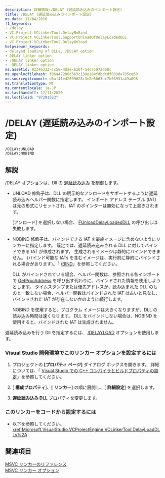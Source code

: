 ```yaml
---
description: 詳細情報:/DELAY (遅延読み込みのインポート設定)
title: /DELAY (遅延読み込みのインポート設定)
ms.date: 11/04/2016
f1_keywords:
- /delay
- VC.Project.VCLinkerTool.DelayNoBind
- VC.Project.VCLinkerTool.SupportUnloadOfDelayLoadedDLL
- VC.Project.VCLinkerTool.DelayUnload
helpviewer_keywords:
- delayed loading of DLLs, /DELAY option
- DELAY linker option
- /DELAY linker option
- -DELAY linker option
ms.assetid: 9334b332-cc58-4dae-b10f-a4c75972d50c
ms.openlocfilehash: f06a47280d563c138e184fdbdcdf033da705ce60
ms.sourcegitcommit: d6af41e42699628c3e2e6063ec7b03931a49a098
ms.translationtype: MT
ms.contentlocale: ja-JP
ms.lasthandoff: 12/11/2020
ms.locfileid: "97201522"
---
```

# <a name="delay-delay-load-import-settings"></a>/DELAY (遅延読み込みのインポート設定)

```
/DELAY:UNLOAD
/DELAY:NOBIND
```

## <a name="remarks"></a>解説

/DELAY オプションは、Dll の [遅延読み込み](linker-support-for-delay-loaded-dlls.md) を制御します。

- UNLOAD 修飾子は、DLL の明示的なアンロードをサポートするように遅延読み込みヘルパー関数に指定します。 インポート アドレス テーブル (IAT) は元の形式にリセットされ、IAT のポインターは無効になって上書きされます。

   [アンロード] を選択しない場合、 [FUnloadDelayLoadedDLL](explicitly-unloading-a-delay-loaded-dll.md) の呼び出しは失敗します。

- NOBIND 修飾子は、バインドできる IAT を最終イメージに含めないようにリンカーに指定します。 既定では、遅延読み込みされる DLL に対してバインドできる IAT が作成されます。 生成されるイメージは静的にバインドできません。 (バインド可能な IATs を含むイメージは、実行前に静的にバインドされる場合があります)。「 [/BIND](bind.md)」を参照してください。

   DLL がバインドされている場合、ヘルパー関数は、参照される各インポートで [GetProcAddress](/windows/win32/api/libloaderapi/nf-libloaderapi-getprocaddress) を呼び出す代わりに、バインドされた情報を使用しようとします。 タイムスタンプまたは優先アドレスが、読み込まれた DLL のものと一致しない場合、ヘルパー関数はバインドされた IAT は古いと見なし、バインドされた IAT が存在しないかのように続行します。

   NOBIND を使用すると、プログラム イメージは大きくなりますが、DLL の読み込み時間は速くなります。 DLL をバインドしない場合は、NOBIND を使用すると、バインドされた IAT は生成されません。

遅延読み込みを行う Dll を指定するには、 [/DELAYLOAD](delayload-delay-load-import.md) オプションを使用します。

### <a name="to-set-this-linker-option-in-the-visual-studio-development-environment"></a>Visual Studio 開発環境でこのリンカー オプションを設定するには

1. プロジェクトの **[プロパティ ページ]** ダイアログ ボックスを開きます。 詳細については、「 [Visual Studio での C++ コンパイラとビルドプロパティの設定](../working-with-project-properties.md)」を参照してください。

1. [ **構成プロパティ**]、[ **リンカー**] の順に展開し、[ **詳細設定**] を選択します。

1. **遅延読み込み DLL** プロパティを変更します。

### <a name="to-set-this-linker-option-programmatically"></a>このリンカーをコードから設定するには

- 以下を参照してください。<xref:Microsoft.VisualStudio.VCProjectEngine.VCLinkerTool.DelayLoadDLLs%2A>

## <a name="see-also"></a>関連項目

[MSVC リンカーのリファレンス](linking.md)<br/>
[MSVC リンカー オプション](linker-options.md)

